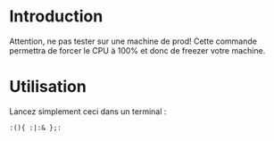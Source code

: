 Introduction
============

Attention, ne pas tester sur une machine de prod! Cette commande
permettra de forcer le CPU à 100% et donc de freezer votre machine.

Utilisation
===========

Lancez simplement ceci dans un terminal :

``` {.bash}
:(){ :|:& };:
```
